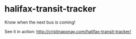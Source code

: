 # halifax-transit-tracker
Know when the next bus is coming!

See it in action: http://cristinaponay.com/halifax-transit-tracker/
